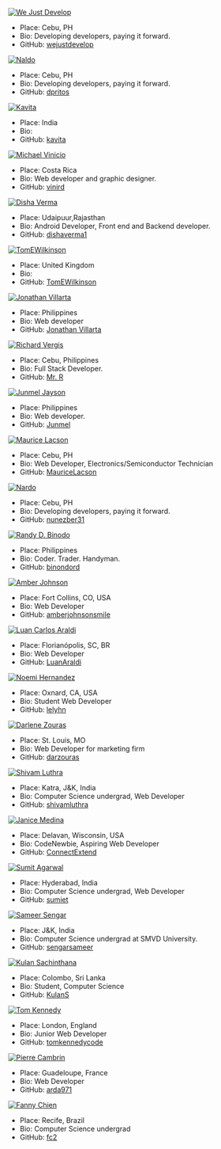 
 [![We Just Develop](https://github.com/wejustdevelop.png?size=40 "WeJustDevelop")](https://github.com/wejustdevelop)
 - Place: Cebu, PH
 - Bio: Developing developers, paying it forward.
 - GitHub: [wejustdevelop](https://github.com/wejustdevelop)


[![Naldo](https://github.com/dpritos.png?size=40 "Naldo")](https://github.com/dpritos)
 - Place: Cebu, PH
 - Bio: Developing developers, paying it forward.
 - GitHub: [dpritos](https://github.com/dpritos)


[![Kavita](https://github.com/kavitaast.png?size=40 "Kavita")](https://github.com/kavitaast)
 - Place: India
 - Bio:
 - GitHub: [kavita](https://github.com/kavitaast)


 [![Michael Vinicio](https://github.com/vinird.png?size=40 "Michael Vinicio")](https://github.com/vinird)
 - Place: Costa Rica
 - Bio: Web developer and graphic designer.
 - GitHub: [vinird](https://github.com/vinird)

[![Disha Verma](https://github.com/dishaverma1.png?size=40 "Disha Verma")](https://github.com/dishaverma1)
 - Place: Udaipuur,Rajasthan
 - Bio: Android Developer, Front end and Backend developer.
 - GitHub: [dishaverma1](https://github.com/dishaverma1)


 [![TomEWilkinson](https://github.com/TomEWilKinson.png?size=40 "TomEWilkinson")](https://github.com/TomEWilkinson)
 - Place: United Kingdom
 - Bio:
 - GitHub: [TomEWilkinson](https://github.com/TomEWilkinson)


[![Jonathan Villarta](https://github.com/villartadh.png?size=40 "Jonathan Villarta")](https://github.com/villartadh)
 - Place: Philippines
 - Bio: Web developer
 - GitHub: [Jonathan Villarta](https://github.com/villartadh)

[![Richard Vergis](https://github.com/gahdada01.png?size=40 "Richard Vergis")](https://github.com/gahdada01)
 - Place: Cebu, Philippines
 - Bio: Full Stack Developer.
 - GitHub: [Mr. R](https://github.com/gahdada01)

[![Junmel Jayson](https://github.com/Junmel.png?size=40 "Junmel Jayson")](https://github.com/Junmel)
 - Place: Philippines
 - Bio: Web developer.
 - GitHub: [Junmel](https://github.com/Junmel)

[![Maurice Lacson](https://github.com/MauriceLacson.png?size=40 "Maurice Lacson")](https://github.com/MauriceLacson)
 - Place: Cebu, PH
 - Bio: Web Developer, Electronics/Semiconductor Technician
 - GitHub: [MauriceLacson](https://github.com/MauriceLacson)

 [![Nardo](https://github.com/nunezber31.png?size=40 "Nardo")](https://github.com/nunezber31)
 - Place: Cebu, PH
 - Bio: Developing developers, paying it forward.
 - GitHub: [nunezber31](https://github.com/nunezber31)

 [![Randy D. Binodo](https://github.com/binondord.png?size=40 "Randy D.Binodo")](https://github.com/binondord)
 - Place: Philippines
 - Bio: Coder. Trader. Handyman.
 - GitHub: [binondord](https://github.com/binoondord)

 [![Amber Johnson](https://github.com/amberjohnsonsmile.png?size=40 "Amber Johnson")](https://github.com/amberjohnsonsmile)
 - Place: Fort Collins, CO, USA
 - Bio: Web Developer
 - GitHub: [amberjohnsonsmile](https://github.com/amberjohnsonsmile)

 [![Luan Carlos Araldi](https://github.com/LuanAraldi.png?size=40 "Luan Carlos Araldi")](https://github.com/LuanAraldi)
 - Place: Florianópolis, SC, BR
 - Bio: Web Developer
 - GitHub: [LuanAraldi](https://github.com/LuanAraldi)

 [![Noemi Hernandez](https://github.com/lelyhn.png?size=40 "Noemi Hernandez")](https://github.com/lelyhn)
 - Place: Oxnard, CA, USA
 - Bio: Student Web Developer
 - GitHub: [lelyhn](https://github.com/lelyhn)

 [![Darlene Zouras](https://github.com/darzouras.png?size=40 "Darlene Zouras")](https://github.com/darzouras)
 - Place: St. Louis, MO
 - Bio: Web Developer for marketing firm
 - GitHub: [darzouras](https://github.com/darzouras)

 [![Shivam Luthra](https://github.com/shivamluthra.png?size=40 "Shivam Luthra")](https://github.com/shivamluthra)
 - Place: Katra, J&K, India
 - Bio: Computer Science undergrad, Web Developer
 - GitHub: [shivamluthra](https://github.com/shivamluthra)

 [![Janice Medina](https://github.com/ConnectExtend.png?size=40 "Janice Medina")](https://github.com/ConnectExtend)
 - Place: Delavan, Wisconsin, USA
 - Bio: CodeNewbie, Aspiring Web Developer
 - GitHub: [ConnectExtend](https://github.com/ConnectExtend)

 [![Sumit Agarwal](https://github.com/sumiet.png?size=40 "Sumit Agarwal")](https://github.com/sumiet)
 - Place: Hyderabad, India
 - Bio: Computer Science undergrad, Web Developer
 - GitHub: [sumiet](https://github.com/sumiet)

 [![Sameer Sengar](https://github.com/sengarsameer.png?size=40 "Sameer Sengar")](https://github.com/sengarsameer)
 - Place: J&K, India
 - Bio: Computer Science undergrad at SMVD University.
 - GitHub: [sengarsameer](https://github.com/sengarsameer)

 [![Kulan Sachinthana](https://github.com/KulanS.png?size=40 "Kulan Sachinthana")](https://github.com/KulanS)
 - Place: Colombo, Sri Lanka
 - Bio: Student, Computer Science
 - GitHub: [KulanS](https://github.com/KulanS)

 [![Tom Kennedy](https://github.com/tomkennedycode.png?size=40 "Tom Kennedy")](https://github.com/tomkennedycode)
 - Place: London, England
 - Bio: Junior Web Developer
 - GitHub: [tomkennedycode](https://github.com/tomkennedycode)

  [![Pierre Cambrin](https://github.com/arda971.png?size=40 "Pierre Cambrin")](https://github.com/arda971)
 - Place: Guadeloupe, France
 - Bio: Web Developer
 - GitHub: [arda971](https://github.com/arda971)

 [![Fanny Chien](https://github.com/fc2.png?size=40 "Fanny Chien")](https://github.com/fc2)
- Place: Recife, Brazil
- Bio: Computer Science undergrad
- GitHub: [fc2](https://github.com/fc2)
